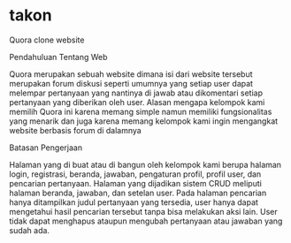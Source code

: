 # takon
Quora clone website

Pendahuluan
	Tentang Web
	
Quora merupakan sebuah website dimana isi dari website tersebut merupakan forum diskusi seperti umumnya yang setiap user dapat melempar 	pertanyaan yang nantinya di jawab atau dikomentari setiap pertanyaan yang diberikan oleh user.
Alasan mengapa kelompok kami memilih Quora ini karena memang simple namun memiliki  fungsionalitas yang menarik dan juga karena memang 		kelompok kami ingin mengangkat website berbasis forum di dalamnya

Batasan Pengerjaan

Halaman yang di buat atau di bangun oleh kelompok kami berupa halaman login, registrasi, beranda, jawaban, pengaturan profil, profil user, dan pencarian pertanyaan.
Halaman yang dijadikan sistem CRUD meliputi halaman beranda, jawaban, dan setelan user.
Pada halaman pencarian hanya ditampilkan judul pertanyaan yang tersedia, user hanya dapat mengetahui hasil pencarian tersebut tanpa bisa melakukan aksi lain.
User tidak dapat menghapus ataupun mengubah pertanyaan atau jawaban yang sudah ada.


